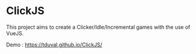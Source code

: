 # ClickJS
This project aims to create a Clicker/Idle/Incremental games with the use of VueJS.

Demo : https://tduval.github.io/ClickJS/
